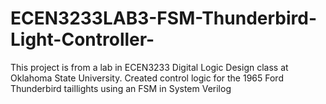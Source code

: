 # ECEN3233LAB3-FSM-Thunderbird-Light-Controller-
This project is from a lab in ECEN3233 Digital Logic Design class at Oklahoma State University. 
Created control logic for the 1965 Ford Thunderbird taillights using an FSM in System Verilog
